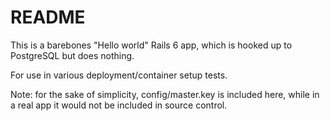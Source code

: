 # README

This is a barebones "Hello world" Rails 6 app, which is hooked up to PostgreSQL but does nothing.

For use in various deployment/container setup tests.

Note: for the sake of simplicity, config/master.key is included here, while in a real app it would not be included in source control.
